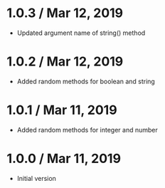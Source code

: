 1.0.3 / Mar 12, 2019
==================
  * Updated argument name of string() method

1.0.2 / Mar 12, 2019
==================
  * Added random methods for boolean and string

1.0.1 / Mar 11, 2019
==================
  * Added random methods for integer and number

1.0.0 / Mar 11, 2019
==================
  * Initial version
